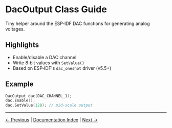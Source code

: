 # DacOutput Class Guide

Tiny helper around the ESP‑IDF DAC functions for generating analog voltages.

## Highlights
- Enable/disable a DAC channel
- Write 8‑bit values with `SetValue()`
- Based on ESP‑IDF's `dac_oneshot` driver (v5.5+)

## Example
```cpp
DacOutput dac(DAC_CHANNEL_1);
dac.Enable();
dac.SetValue(128); // mid‑scale output
```

---

[← Previous](SfUartDriver.md) | [Documentation Index](index.md) | [Next →](RMT.md)
